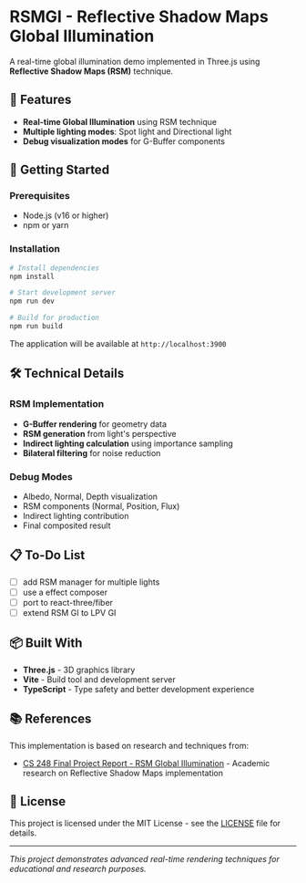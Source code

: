 # RSMGI - Reflective Shadow Maps Global Illumination

A real-time global illumination demo implemented in Three.js using **Reflective Shadow Maps (RSM)** technique.

## 🌟 Features

- **Real-time Global Illumination** using RSM technique
- **Multiple lighting modes**: Spot light and Directional light
- **Debug visualization modes** for G-Buffer components

## 🚀 Getting Started

### Prerequisites
- Node.js (v16 or higher)
- npm or yarn

### Installation

```bash
# Install dependencies
npm install

# Start development server
npm run dev

# Build for production
npm run build
```

The application will be available at `http://localhost:3900`

## 🛠️ Technical Details

### RSM Implementation
- **G-Buffer rendering** for geometry data
- **RSM generation** from light's perspective
- **Indirect lighting calculation** using importance sampling
- **Bilateral filtering** for noise reduction

### Debug Modes
- Albedo, Normal, Depth visualization
- RSM components (Normal, Position, Flux)
- Indirect lighting contribution
- Final composited result

## 📋 To-Do List
- [ ] add RSM manager for multiple lights
- [ ] use a effect composer
- [ ] port to react-three/fiber
- [ ] extend RSM GI to LPV GI

## 📦 Built With
- **Three.js** - 3D graphics library
- **Vite** - Build tool and development server
- **TypeScript** - Type safety and better development experience

## 📚 References

This implementation is based on research and techniques from:

- [CS 248 Final Project Report - RSM Global Illumination](https://cdn.prod.website-files.com/5ecf46ad35aad56948985cf5/6260c0b5f2e1cd7f67eda161_CS_248_Final_Project_Report_compressed.pdf) - Academic research on Reflective Shadow Maps implementation

## 📄 License

This project is licensed under the MIT License - see the [LICENSE](../LICENSE) file for details.

---

*This project demonstrates advanced real-time rendering techniques for educational and research purposes.*
